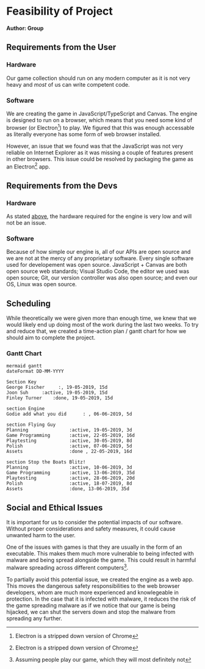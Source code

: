 # Feasibility of Project
**Author: Group**

## Requirements from the User
### Hardware
Our game collection should run on any modern computer as it is not very heavy and *most* of us can write competent code.
### Software
We are creating the game in JavaScript/TypeScript and Canvas.  The engine is designed to run on a browser, which means that you need some kind of browser (or Electron[^1]) to play.  We figured that this was enough accessable as literally everyone has some form of web browser installed.

However, an issue that we found was that the JavaScript was not very reliable on Internet Explorer as it was missing a couple of features present in other browsers.  This issue could be resolved by packaging the game as an Electron[^1] app.
## Requirements from the Devs
### Hardware 
As stated [above](/General/feasability/#hardware), the hardware required for the engine is very low and will not be an issue.
### Software
Because of how simple our engine is, all of our APIs are open source and we are not at the mercy of any proprietary software.  Every single software used for developement was open source.  JavaScript + Canvas are both open source web standards; Visual Studio Code, the editor we used was open source; Git, our version controller was also open source; and even our OS, Linux was open source.
## Scheduling
While theoretically we were given more than enough time, we knew that we would likely end up doing most of the work during the last two weeks.  To try and reduce that, we created a time-action plan / gantt chart for how we should aim to complete the project.
### Gantt Chart
```
mermaid gantt
dateFormat DD-MM-YYYY

Section Key
George Fischer     :, 19-05-2019, 15d
Joon Suh     :active, 19-05-2019, 15d
Finley Turner    :done, 19-05-2019, 15d

section Engine
Godie add what you did      : , 06-06-2019, 5d

section Flying Guy
Planning               :active, 19-05-2019, 3d
Game Programming       :active, 22-05-2019, 16d
Playtesting            :active, 30-05-2019, 8d
Polish                 :active, 07-06-2019, 5d
Assets                 :done , 22-05-2019, 16d

section Stop the Boats Blitz!
Planning               :active, 10-06-2019, 3d
Game Programming       :active, 13-06-2019, 35d
Playtesting            :active, 28-06-2019, 20d
Polish                 :active, 18-07-2019, 8d
Assets                 :done, 13-06-2019, 35d
```
## Social and Ethical Issues
It is important for us to consider the potential impacts of our software.  Without proper considerations and safety measures, it could cause unwanted harm to the user.

One of the issues with games is that they are usually in the form of an executable.  This makes them much more vulnerable to being infected with malware and being spread alongside the game.  This could result in harmful malware spreading across different computers[^2].  

To partially avoid this potential issue, we created the engine as a web app.  This moves the dangerous safety responsibilities to the web browser developers, whom are much more experienced and knowlegeable in protection.  In the case that it is infected with malware, it reduces the risk of the game spreading malware as if we notice that our game is being hijacked, we can shut the servers down and stop the malware from spreading any further.




[^1]: Electron is a stripped down version of Chrome  
[^2]: Assuming people play our game, which they will most definitely not